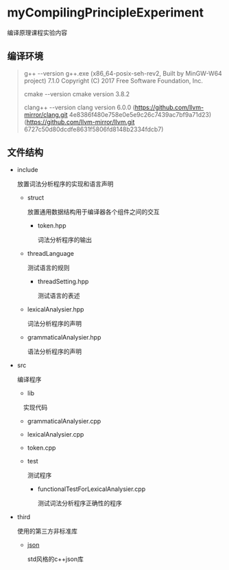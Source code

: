 # myCompilingPrincipleExperiment

编译原理课程实验内容

## 编译环境

> g++ --version
> g++.exe (x86_64-posix-seh-rev2, Built by MinGW-W64 project) 7.1.0
> Copyright (C) 2017 Free Software Foundation, Inc.
>
> cmake --version
> cmake version 3.8.2
>
> clang++ --version
> clang version 6.0.0 (https://github.com/llvm-mirror/clang.git 4e8386f480e758e0e5e9c26c7439ac7bf9a71d23) (https://github.com/llvm-mirror/llvm.git 6727c50d80dcdfe8631f5806fd8148b2334fdcb7)

## 文件结构

- include 

  放置词法分析程序的实现和语言声明

  - struct

    放置通用数据结构用于编译器各个组件之间的交互

    - token.hpp

      词法分析程序的输出

  - threadLanguage

    测试语言的规则

    - threadSetting.hpp

      测试语言的表述

  - lexicalAnalysier.hpp

    词法分析程序的声明

  - grammaticalAnalysier.hpp

    语法分析程序的声明

- src

  编译程序
  
  - lib 

  　实现代码

    - grammaticalAnalysier.cpp

    - lexicalAnalysier.cpp

    - token.cpp

  - test

    测试程序

    - functionalTestForLexicalAnalysier.cpp

      测试词法分析程序正确性的程序

- third

  使用的第三方非标准库

  - [json](https://github.com/nlohmann/json)

    std风格的c++json库